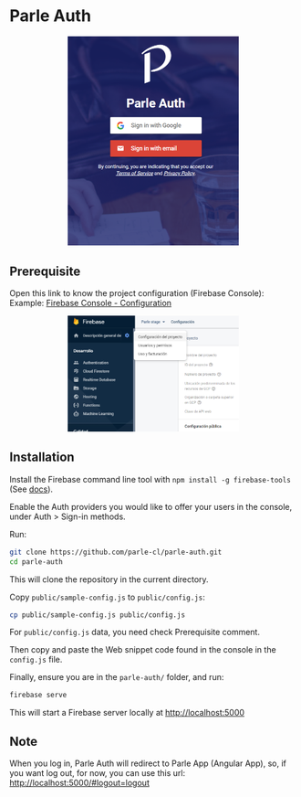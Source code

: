 # Parle Auth

<p align="center">
  <img src="screenshot.png" width="300" title="Screenshot">
</p>

## Prerequisite

Open this link to know the project configuration (Firebase Console):
Example: [Firebase Console - Configuration](https://console.firebase.google.com/u/0/project/parle-stage/settings/general)
<p align="center">
  <img src="screenshot-project-conf.png" width="300" title="Screenshot">
</p>

## Installation

Install the Firebase command line tool with `npm install -g firebase-tools` (See
[docs](https://firebase.google.com/docs/cli/#setup)).

Enable the Auth providers you would like to offer your users in the console, under
Auth > Sign-in methods.

Run:

```bash
git clone https://github.com/parle-cl/parle-auth.git
cd parle-auth
```

This will clone the repository in the current directory.

Copy `public/sample-config.js` to `public/config.js`:

```bash
cp public/sample-config.js public/config.js
```

For `public/config.js` data, you need check Prerequisite comment.

Then copy and paste the Web snippet code found in the console in the `config.js` file.

Finally, ensure you are in the `parle-auth/` folder, and run:
```bash
firebase serve
```

This will start a Firebase server locally at [http://localhost:5000](http://localhost:5000)

## Note

When you log in, Parle Auth will redirect to Parle App (Angular App), so, if you want log out, for now, you can use this url:
[http://localhost:5000/#logout=logout](http://localhost:5000/#logout=logout)
